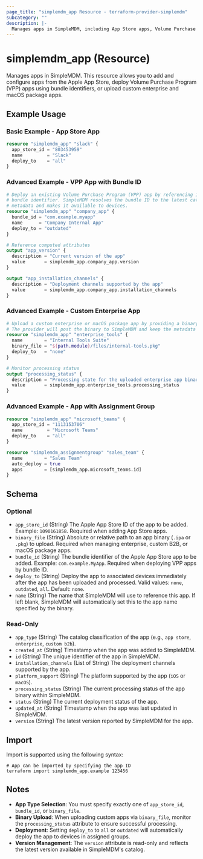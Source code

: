 ```yaml
---
page_title: "simplemdm_app Resource - terraform-provider-simplemdm"
subcategory: ""
description: |-
  Manages apps in SimpleMDM, including App Store apps, Volume Purchase Program (VPP) apps, and custom enterprise/B2B apps.
---
```


# simplemdm_app (Resource)

Manages apps in SimpleMDM. This resource allows you to add and configure apps from the Apple App Store, deploy Volume Purchase Program (VPP) apps using bundle identifiers, or upload custom enterprise and macOS package apps.

## Example Usage

### Basic Example - App Store App

```terraform
resource "simplemdm_app" "slack" {
  app_store_id = "803453959"
  name         = "Slack"
  deploy_to    = "all"
}
```

### Advanced Example - VPP App with Bundle ID

```terraform
# Deploy an existing Volume Purchase Program (VPP) app by referencing its
# bundle identifier. SimpleMDM resolves the bundle ID to the latest catalog
# metadata and makes it available to devices.
resource "simplemdm_app" "company_app" {
  bundle_id = "com.example.myapp"
  name      = "Company Internal App"
  deploy_to = "outdated"
}

# Reference computed attributes
output "app_version" {
  description = "Current version of the app"
  value       = simplemdm_app.company_app.version
}

output "app_installation_channels" {
  description = "Deployment channels supported by the app"
  value       = simplemdm_app.company_app.installation_channels
}
```

### Advanced Example - Custom Enterprise App

```terraform
# Upload a custom enterprise or macOS package app by providing a binary file.
# The provider will post the binary to SimpleMDM and keep the metadata in sync.
resource "simplemdm_app" "enterprise_tools" {
  name        = "Internal Tools Suite"
  binary_file = "${path.module}/files/internal-tools.pkg"
  deploy_to   = "none"
}

# Monitor processing status
output "processing_status" {
  description = "Processing state for the uploaded enterprise app binary"
  value       = simplemdm_app.enterprise_tools.processing_status
}
```

### Advanced Example - App with Assignment Group

```terraform
resource "simplemdm_app" "microsoft_teams" {
  app_store_id = "1113153706"
  name         = "Microsoft Teams"
  deploy_to    = "all"
}

resource "simplemdm_assignmentgroup" "sales_team" {
  name        = "Sales Team"
  auto_deploy = true
  apps        = [simplemdm_app.microsoft_teams.id]
}
```

## Schema

### Optional

- `app_store_id` (String) The Apple App Store ID of the app to be added. Example: `1090161858`. Required when adding App Store apps.
- `binary_file` (String) Absolute or relative path to an app binary (`.ipa` or `.pkg`) to upload. Required when managing enterprise, custom B2B, or macOS package apps.
- `bundle_id` (String) The bundle identifier of the Apple App Store app to be added. Example: `com.example.MyApp`. Required when deploying VPP apps by bundle ID.
- `deploy_to` (String) Deploy the app to associated devices immediately after the app has been uploaded and processed. Valid values: `none`, `outdated`, `all`. Default: `none`.
- `name` (String) The name that SimpleMDM will use to reference this app. If left blank, SimpleMDM will automatically set this to the app name specified by the binary.

### Read-Only

- `app_type` (String) The catalog classification of the app (e.g., `app store`, `enterprise`, `custom b2b`).
- `created_at` (String) Timestamp when the app was added to SimpleMDM.
- `id` (String) The unique identifier of the app in SimpleMDM.
- `installation_channels` (List of String) The deployment channels supported by the app.
- `platform_support` (String) The platform supported by the app (`iOS` or `macOS`).
- `processing_status` (String) The current processing status of the app binary within SimpleMDM.
- `status` (String) The current deployment status of the app.
- `updated_at` (String) Timestamp when the app was last updated in SimpleMDM.
- `version` (String) The latest version reported by SimpleMDM for the app.

## Import

Import is supported using the following syntax:

```shell
# App can be imported by specifying the app ID
terraform import simplemdm_app.example 123456
```

## Notes

- **App Type Selection**: You must specify exactly one of `app_store_id`, `bundle_id`, or `binary_file`.
- **Binary Upload**: When uploading custom apps via `binary_file`, monitor the `processing_status` attribute to ensure successful processing.
- **Deployment**: Setting `deploy_to` to `all` or `outdated` will automatically deploy the app to devices in assigned groups.
- **Version Management**: The `version` attribute is read-only and reflects the latest version available in SimpleMDM's catalog.
